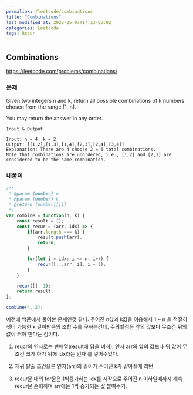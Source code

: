 ```yaml
---
permalink: /leetcode/combinations
title: "Combinations"
last_modified_at: 2022-05-07T17:13-03:02
categories: Leetcode
tags: Recur
---
```


## Combinations

https://leetcode.com/problems/combinations/

### 문제

Given two integers n and k, return all possible combinations of k numbers chosen from the range [1, n].

You may return the answer in any order.


`Input & Output`

```
Input: n = 4, k = 2
Output: [[1,2],[1,3],[1,4],[2,3],[2,4],[3,4]]
Explanation: There are 4 choose 2 = 6 total combinations.
Note that combinations are unordered, i.e., [1,2] and [2,1] are considered to be the same combination.
```

### 내풀이

```javascript
/**
 * @param {number} n
 * @param {number} k
 * @return {number[][]}
 */
var combine = function(n, k) {
    const result = [];
    const recur = (arr, idx) => {
        if(arr.length === k) {
            result.push(arr);
            return;
        }

        for(let i = idx; i <= n; i++) {
            recur([...arr, i], i + 1);
        }
    }

    recur([], 1);
    return result;
};

combine(4, 2);
```

예전에 백준에서 풀어본 문제인것 같다. 주어진 n값과 k값을 이용해서 1 ~ n 을 적절히 섞어 가능한 k 길이만큼의 조합 수를 구하는건데, 주의할점은 앞의 값보다 무조건 뒤의 값이 커야 한다는 점이다.

1. reucr의 인자로는 빈배열(result에 담을 녀석), 인자 arr의 앞의 값보다 뒤 값이 무조건 크게 하기 위해 idx라는 인자 를 넣어주었다.

2. 재귀 탈출 조건으론 인자(arr)의 길이가 주어진 k가 같아질때 리턴

3. recur문 내의 for문은 1씩증가하는 idx를 시작으로 주어진 n 이하일때까지 계속 recur문 순회하며 arr에는 1씩 증가되는 값 붙여주기.